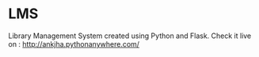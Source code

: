 # LMS
Library Management System created using Python and Flask. Check it live on : http://ankjha.pythonanywhere.com/
